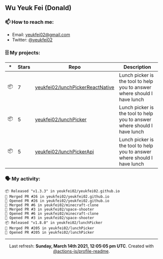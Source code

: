 ## Wu Yeuk Fei (Donald)

### 📫 How to reach me:

- Email: [yeukfei02@gmail.com](yeukfei02@gmail.com)
- Twitter: [@yeukfei02](https://twitter.com/yeukfei02)

### 🗄 My projects:

|*|Stars|Repo|Description|
|---|---|---|---|
| 📦 | 7 | [yeukfei02/lunchPickerReactNative](https://github.com/yeukfei02/lunchPickerReactNative) | Lunch picker is the tool to help you to answer where should I have lunch |
| 📦 | 5 | [yeukfei02/lunchPicker](https://github.com/yeukfei02/lunchPicker) | Lunch picker is the tool to help you to answer where should I have lunch |
| 📦 | 5 | [yeukfei02/lunchPickerApi](https://github.com/yeukfei02/lunchPickerApi) | Lunch picker is the tool to help you to answer where should I have lunch |

### 🗣 My activity:

```
📦 Released "v1.3.3" in yeukfei02/yeukfei02.github.io
🎉 Merged PR #26 in yeukfei02/yeukfei02.github.io
💪 Opened PR #26 in yeukfei02/yeukfei02.github.io
🎉 Merged PR #6 in yeukfei02/minecraft-clone
🎉 Merged PR #3 in yeukfei02/space-shooter
💪 Opened PR #6 in yeukfei02/minecraft-clone
💪 Opened PR #3 in yeukfei02/space-shooter
📦 Released "v1.8.0" in yeukfei02/lunchPicker
🎉 Merged PR #205 in yeukfei02/lunchPicker
💪 Opened PR #205 in yeukfei02/lunchPicker
```

<!-- <img src="https://github-readme-stats.vercel.app/api?username=yeukfei02&show_icons=true&count_private=true&theme=radical" />

<img src="https://github-readme-stats.vercel.app/api/top-langs/?username=yeukfei02&theme=radical" /> -->

---

<p align="center">Last refresh: <b>Sunday, March 14th 2021, 12:05:05 pm UTC</b>. Created with <a href=https://github.com/marketplace/actions/profile-readme>@actions-js/profile-readme</a>.</p>
